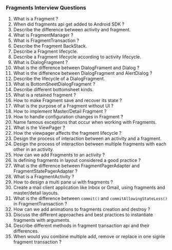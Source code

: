 ### Fragments Interview Questions

1. What is a Fragment ?
2. When did fragments api get added to Android SDK ?
3. Describe the difference between activity and fragment.
4. What is FragmentManager ?
5. What is FragmentTransaction ?
6. Describe the Fragment BackStack.
7. Describe a Fragment lifecycle.
8. Describe a Fragment lifecycle according to activity lifecycle.
9. What is DialogFragment ?
10. What is the difference between DialogFrament and Dialog ?
11. What is the difference between DialogFragment and AlertDialog ?
12. Describe the lifecycle of a DialogFragment.
13. What is BottomSheetDialogFragment ?
14. Describe different bottomsheet kinds.
15. What is a retained fragment ?
16. How to make Fragment save and recover its state ?
17. What is the purpose of a Fragment without UI ?
18. How to implement Master/Detail Fragment ?
19. How to handle configuration changes in Fragment ?
20. Name famous exceptions that occur when working with Fragments.
21. What is the ViewPager ?
22. How the viewpager affects the fragment lifecycle ?
23. Design the process of interaction between an activity and a fragment.
24. Design the process of interaction between multiple fragments with each other in an activity.
25. How can we add Fragments to an activity ?
26. Is defining fragments in layout considered a good practice ?
27. What is the difference between FragmentPagerAdapter and FragmentStatePagerAdapter ?
28. What is a FragmentActivity ?
29. How to design a multi pane ui with fragments ?
30. Create a mail client application like Inbox or Gmail, using fragments and master/detail layouts.
31. What is the difference between `commit()` and `commitAllowingStateLoss()` in FragmentTransaction ?
32. How can we add animations to fragments creation and destroy ?
33. Discuss the different approaches and best practices to instantiate fragments with arguments.
34. Describe different methods in fragment transaction api and their differences.
35. When would you combine multiple add, remove or replace in one signle fragment transaction ?
